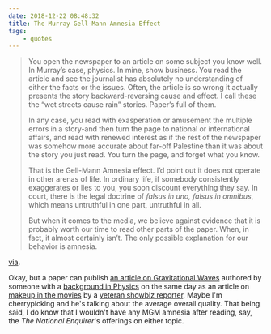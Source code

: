 ```yaml
---
date: 2018-12-22 08:48:32
title: The Murray Gell-Mann Amnesia Effect
tags:
    - quotes
---
```


> You open the newspaper to an article on some subject you know well. In Murray’s case, physics. In mine, show business. You read the article and see the journalist has absolutely no understanding of either the facts or the issues. Often, the article is so wrong it actually presents the story backward-reversing cause and effect. I call these the “wet streets cause rain” stories. Paper’s full of them.
>
> In any case, you read with exasperation or amusement the multiple errors in a story-and then turn the page to national or international affairs, and read with renewed interest as if the rest of the newspaper was somehow more accurate about far-off Palestine than it was about the story you just read. You turn the page, and forget what you know.
> 
> That is the Gell-Mann Amnesia effect. I’d point out it does not operate in other arenas of life. In ordinary life, if somebody consistently exaggerates or lies to you, you soon discount everything they say. In court, there is the legal doctrine of _falsus in uno, falsus in omnibus_, which means untruthful in one part, untruthful in all.
>
> But when it comes to the media, we believe against evidence that it is probably worth our time to read other parts of the paper. When, in fact, it almost certainly isn’t. The only possible explanation for our behavior is amnesia.

[via](https://www.firstthings.com/blogs/firstthoughts/2011/08/media-credibility-and-the-murray-gell-mann-amnesia-effect/).

Okay, but a paper can publish [an article on Gravitational Waves](https://www.nytimes.com/2016/02/12/science/ligo-gravitational-waves-black-holes-einstein.html) authored by someone with a [background in Physics](https://en.wikipedia.org/wiki/Dennis_Overbye) on the same day as an article on [makeup in the movies](https://www.nytimes.com/2016/02/12/movies/oscars-2016-100-year-old-man-makeup.html) by a [veteran showbiz reporter](https://www.nytimes.com/by/mekado-murphy). Maybe I'm cherrypicking and he's talking about the average overall quality. That being said, I do know that I wouldn't have any MGM amnesia after reading, say, the _The National Enquirer_'s offerings on either topic.
